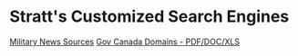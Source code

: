 # Stratt's Customized Search Engines

[Military News Sources](https://cse.google.com/cse?cx=e25e13fad5f734cb9#gsc.tab=0)
[Gov Canada Domains - PDF/DOC/XLS](https://cse.google.com/cse?cx=6091df977ceff463c)

